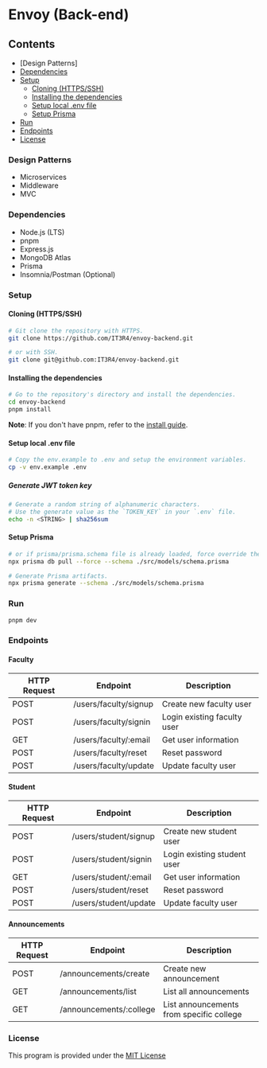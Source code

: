 # Envoy (Back-end)


## Contents
* [Design Patterns]
* [Dependencies](#dependencies)
* [Setup](#setup)
    * [Cloning (HTTPS/SSH)](#cloning-httpsssh)
    * [Installing the dependencies](#installing-the-dependencies)
    * [Setup local .env file](#setup-local-env-file)
    * [Setup Prisma](#setup-prisma)
* [Run](#run)
* [Endpoints](#endpoints)
* [License](#license)


### Design Patterns
 * Microservices
 * Middleware
 * MVC


### Dependencies
 * Node.js (LTS)
 * pnpm
 * Express.js
 * MongoDB Atlas
 * Prisma
 * Insomnia/Postman (Optional)


### Setup
#### Cloning (HTTPS/SSH)
```bash
# Git clone the repository with HTTPS.
git clone https://github.com/IT3R4/envoy-backend.git

# or with SSH.
git clone git@github.com:IT3R4/envoy-backend.git
```

#### Installing the dependencies
```bash
# Go to the repository's directory and install the dependencies.
cd envoy-backend
pnpm install
```

**Note**: If you don't have pnpm, refer to the [install guide](https://pnpm.io/installation).



#### Setup local .env file
```bash
# Copy the env.example to .env and setup the environment variables.
cp -v env.example .env
```


##### Generate JWT token key
```bash
# Generate a random string of alphanumeric characters.
# Use the generate value as the `TOKEN_KEY` in your `.env` file.
echo -n <STRING> | sha256sum
```


#### Setup Prisma
```bash
# or if prisma/prisma.schema file is already loaded, force override the file.
npx prisma db pull --force --schema ./src/models/schema.prisma

# Generate Prisma artifacts.
npx prisma generate --schema ./src/models/schema.prisma
```


### Run
```bash
pnpm dev
```


### Endpoints
#### Faculty
| HTTP Request | Endpoint              | Description                  |
|--------------|-----------------------|------------------------------|
| POST         | /users/faculty/signup | Create new faculty user      |
| POST         | /users/faculty/signin | Login existing faculty user |
| GET          | /users/faculty/:email | Get user information         |
| POST         | /users/faculty/reset  | Reset password               |
| POST         | /users/faculty/update | Update faculty user          |

#### Student
| HTTP Request | Endpoint              | Description                  |
|--------------|-----------------------|------------------------------|
| POST         | /users/student/signup | Create new student user      |
| POST         | /users/student/signin | Login existing student user  |
| GET          | /users/student/:email | Get user information         |
| POST         | /users/student/reset  | Reset password               |
| POST         | /users/student/update | Update faculty user          |


#### Announcements
| HTTP Request | Endpoint                 | Description                              |
|--------------|--------------------------|------------------------------------------|
| POST         | /announcements/create    | Create new announcement                  |
| GET          | /announcements/list      | List all announcements                   |
| GET          | /announcements/:college  | List announcements from specific college |



### License
This program is provided under the [MIT License](./LICENSE)
